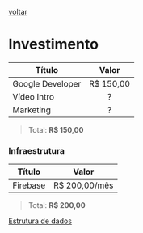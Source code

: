 [voltar](../README.md)

# Investimento

|        Título     |     Valor     |
| ----------------- | :-----------: |
| Google Developer  |   R$ 150,00   |
| Vídeo Intro       |       ?       |
| Marketing         |       ?       |
> Total: **R$ 150,00**

### Infraestrutura
|        Título     |     Valor     |
| ----------------- | :-----------: |
| Firebase          | R$ 200,00/mês |
> Total: **R$ 200,00**

[Estrutura de dados](./Estrutura_de_dados.md)